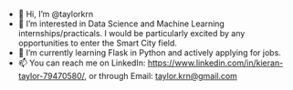 - 👋 Hi, I’m @taylorkrn
- 👀 I’m interested in Data Science and Machine Learning internships/practicals. I would be particularly excited by any opportunities to enter the Smart City field.
- 🌱 I’m currently learning Flask in Python and actively applying for jobs.
- 📫 You can reach me on LinkedIn: https://www.linkedin.com/in/kieran-taylor-79470580/, or through Email: taylor.krn@gmail.com
<!---
taylorkrn/taylorkrn is a ✨ special ✨ repository because its `README.md` (this file) appears on your GitHub profile.
You can click the Preview link to take a look at your changes.
--->
